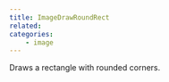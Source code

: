 ```yaml
---
title: ImageDrawRoundRect
related:
categories:
    - image
---
```


Draws a rectangle with rounded corners.